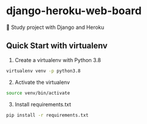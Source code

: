 # django-heroku-web-board
🔬 Study project with Django and Heroku

## Quick Start with virtualenv

1. Create a virtualenv with Python 3.8

```bash
virtualenv venv -p python3.8
```

2. Activate the virtualenv

```bash
source venv/bin/activate
```

3. Install requirements.txt

```bash
pip install -r requirements.txt
```